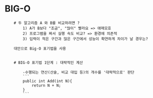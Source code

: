 # BIG-O 

        # 두 알고리즘 A 와 B를 비교하려면 ?
            1) A가 B보다 "조금", "많이" 빨라요 => 애매모호
            2) 프로그램을 짜서 실행 속도 비교? => 환경에 의존적
            3) 입력이 적은 구간과 많은 구간에서 성능이 확연하게 차이가 날 경우는?

        대안으로 Big-O 표기법을 사용


        # BIG-O 표기법 1단계 : 대략적인 계산

            -수행되는 연산(산술, 비교 대입 등)의 개수를 '대략적으로' 판단
            ```                   
            public int Add(int N){
                return N + N;
            }
            ```

